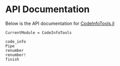 # API Documentation

Below is the API documentation for [CodeInfoTools.jl](https://github.com/femtomc/CodeInfoTools.jl)

```@meta
CurrentModule = CodeInfoTools
```

```@docs
code_info
Pipe
renumber
renumber!
finish
```

